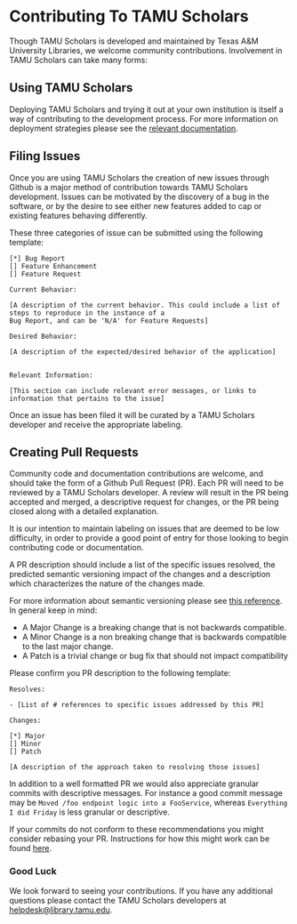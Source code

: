 # Contributing To TAMU Scholars

Though TAMU Scholars is developed and maintained by Texas A&M University Libraries, we welcome community contributions. Involvement in TAMU Scholars can take many forms:

## Using TAMU Scholars

Deploying TAMU Scholars and trying it out at your own institution is itself a way of contributing to the development process. For more information on deployment strategies please see the [relevant documentation](https://github.com/TAMULib/Scholars/blob/master/README.md).

## Filing Issues

Once you are using TAMU Scholars the creation of new issues through Github is a major method of contribution towards TAMU Scholars development. Issues can be motivated by the discovery of a bug in the software, or by the desire to see either new features added to cap or existing features behaving differently.

These three categories of issue can be submitted using the following template:

    [*] Bug Report
    [] Feature Enhancement
    [] Feature Request

    Current Behavior:

    [A description of the current behavior. This could include a list of steps to reproduce in the instance of a 
    Bug Report, and can be 'N/A' for Feature Requests]

    Desired Behavior:

    [A description of the expected/desired behavior of the application]


    Relevant Information:

    [This section can include relevant error messages, or links to information that pertains to the issue]

Once an issue has been filed it will be curated by a TAMU Scholars developer and receive the appropriate labeling.

## Creating Pull Requests

Community code and documentation contributions are welcome, and should take the form of a Github Pull Request (PR). Each PR will need to be reviewed by a TAMU Scholars developer. A review will result in the PR being accepted and merged, a descriptive request for changes, or the PR being closed along with a detailed explanation.

It is our intention to maintain labeling on issues that are deemed to be low difficulty, in order to provide a good point of entry for those looking to begin contributing code or documentation.

A PR description should include a list of the specific issues resolved, the predicted semantic versioning impact of the changes and a description which characterizes the nature of the changes made.

For more information about semantic versioning please see [this reference](https://semver.org/). In general keep in mind:

-   A Major Change is a breaking change that is not backwards compatible.
-   A Minor Change is a non breaking change that is backwards compatible to the last major change.
-   A Patch is a trivial change or bug fix that should not impact compatibility

Please confirm you PR description to the following template:

    Resolves:

    - [List of # references to specific issues addressed by this PR]

    Changes:

    [*] Major
    [] Minor
    [] Patch

    [A description of the approach taken to resolving those issues]

In addition to a well formatted PR we would also appreciate granular commits with descriptive messages. For instance a good commit message may be `Moved /foo endpoint logic into a FooService`, whereas `Everything I did Friday` is less granular or descriptive.

If your commits do not conform to these recommendations you might consider rebasing your PR. Instructions for how this might work can be found [here](https://help.github.com/articles/about-git-rebase/).

### Good Luck

We look forward to seeing your contributions. If you have any additional questions please contact the TAMU Scholars developers at [helpdesk@library.tamu.edu](<>).
